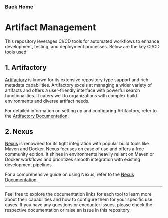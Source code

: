 ### [Back Home](../../README.md)

# Artifact Management

This repository leverages CI/CD tools for automated workflows to enhance development, testing, and deployment processes. Below are the key CI/CD tools used:

## 1. Artifactory

[Artifactory](artifactory/readme.md) is known for its extensive repository type support and rich metadata capabilities. Artifactory excels at managing a wider variety of artifacts and offers a user-friendly interface with powerful search functionalities. It caters well to organizations with complex build environments and diverse artifact needs.

For detailed information on setting up and configuring Artifactory, refer to the [Artifactory Documentation](https://jfrog.com/artifactory/).

## 2. Nexus

[Nexus](nexus/readme.md) is renowned for its tight integration with popular build tools like Maven and Docker. Nexus focuses on ease of use and offers a free community edition. It shines in environments heavily reliant on Maven or Docker workflows and prioritizes smooth integration with existing development pipelines.

For a comprehensive guide on using Nexus, refer to the [Nexus Documentation](https://help.sonatype.com/en/sonatype-nexus-repository.html).

---

Feel free to explore the documentation links for each tool to learn more about their capabilities and how to configure them for your specific use cases. If you have any questions or encounter issues, please check the respective documentation or raise an issue in this repository.
